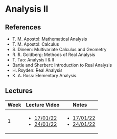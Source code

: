 # Analysis II

## References

- T. M. Apostol: Mathematical Analysis
- T. M. Apostol: Calculus
- S. Dineen: Multivariate Calculus and Geometry
- R. R. Goldberg: Methods of Real Analysis
- T. Tao: Analysis I & II
- Bartle and Sherbert: Introduction to Real Analysis
- H. Royden: Real Analysis
- K. A. Ross: Elementary Analysis

## Lectures

| Week | Lecture Video                             | Notes                                                                                                       |
| ---- | ----------------------------------------- | ----------------------------------------------------------------------------------------------------------- |
| 1    | <ul><li>[17/01/22]()<li>[24/01/22]()</ul> | <ul><li>[17/01/22](Lecture-Notes/Jan-17-Edited-1.pdf)<li>[24/01/22](Lecture-Notes/Jan-24-Original.pdf)</ul> |
